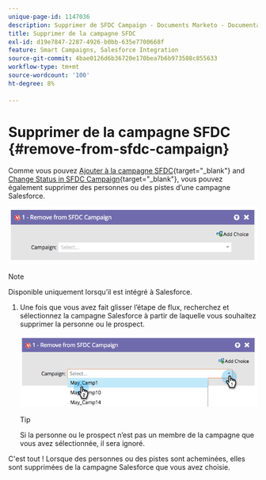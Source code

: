 ```yaml
---
unique-page-id: 1147036
description: Supprimer de SFDC Campaign - Documents Marketo - Documentation du produit
title: Supprimer de la campagne SFDC
exl-id: d19e7847-2287-4926-b0bb-635e7700668f
feature: Smart Campaigns, Salesforce Integration
source-git-commit: 4bae0126d6b36720e170bea7b6b973508c855633
workflow-type: tm+mt
source-wordcount: '100'
ht-degree: 8%

---
```


# Supprimer de la campagne SFDC {#remove-from-sfdc-campaign}

Comme vous pouvez [Ajouter à la campagne SFDC](/help/marketo/product-docs/core-marketo-concepts/smart-campaigns/salesforce-flow-actions/add-to-sfdc-campaign.md){target="_blank"} and [Change Status in SFDC Campaign](/help/marketo/product-docs/core-marketo-concepts/smart-campaigns/salesforce-flow-actions/change-status-in-sfdc-campaign.md){target="_blank"}, vous pouvez également supprimer des personnes ou des pistes d’une campagne Salesforce.

![](assets/image2014-9-22-15-3a54-3a34.png)

>[!NOTE]
>
>Disponible uniquement lorsqu’il est intégré à Salesforce.

1. Une fois que vous avez fait glisser l’étape de flux, recherchez et sélectionnez la campagne Salesforce à partir de laquelle vous souhaitez supprimer la personne ou le prospect.

   ![](assets/image2014-9-22-15-3a54-3a39.png)

   >[!TIP]
   >
   >Si la personne ou le prospect n’est pas un membre de la campagne que vous avez sélectionnée, il sera ignoré.

C&#39;est tout ! Lorsque des personnes ou des pistes sont acheminées, elles sont supprimées de la campagne Salesforce que vous avez choisie.
